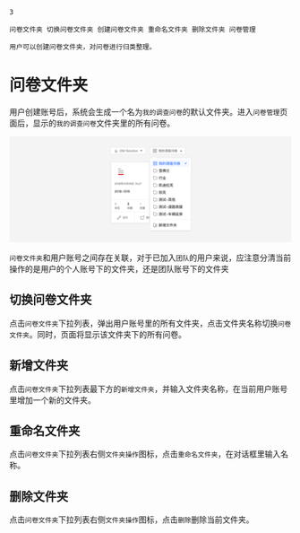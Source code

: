 ```index
3
```
```tag
问卷文件夹 切换问卷文件夹 创建问卷文件夹 重命名文件夹 删除文件夹 问卷管理
```
```summary
用户可以创建问卷文件夹，对问卷进行归类整理。
```
# 问卷文件夹

用户创建账号后，系统会生成一个名为`我的调查问卷`的默认文件夹。进入`问卷管理`页面后，显示的`我的调查问卷`文件夹里的所有问卷。

<img src='./assets/03surveyFolder/surveyFolder.png'>

`问卷文件夹`和用户账号之间存在关联，对于已加入`团队`的用户来说，应注意分清当前操作的是用户的个人账号下的文件夹，还是团队账号下的文件夹

## 切换问卷文件夹
点击`问卷文件夹`下拉列表，弹出用户账号里的所有文件夹，点击文件夹名称切换`问卷文件夹`。同时，页面将显示该文件夹下的所有问卷。

## 新增文件夹
点击`问卷文件夹`下拉列表最下方的`新增文件夹`，并输入文件夹名称，在当前用户账号里增加一个新的文件夹。

## 重命名文件夹
点击`问卷文件夹`下拉列表右侧`文件夹操作`图标，点击`重命名文件夹`，在对话框里输入名称。

## 删除文件夹
点击`问卷文件夹`下拉列表右侧`文件夹操作`图标，点击`删除`删除当前文件夹。
